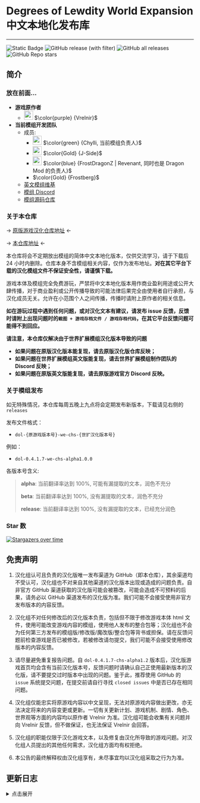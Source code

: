 # Degrees of Lewdity World Expansion 中文本地化发布库

---
![Static Badge](https://img.shields.io/badge/Author-Chylli-green?link=https%3A%2F%2Fvrelnir.blogspot.com%2F)
![GitHub release (with filter)](https://img.shields.io/github/v/release/Eltirosto/Degrees-of-Lewdity-World-Expansion-Chinese-Localization?link=https%3A%2F%2Fgithub.com%2FEltirosto%2FDegrees-of-Lewdity-World-Expansion-Chinese-Localization%2Freleases%2Flatest)
![GitHub all releases](https://img.shields.io/github/downloads/Eltirosto/Degrees-of-Lewdity-World-Expansion-Chinese-Localization/total?link=https%3A%2F%2Fgithub.com%2FEltirosto%2FDegrees-of-Lewdity-World-Expansion-Chinese-Localization%2Freleases%2Flatest)
![GitHub Repo stars](https://img.shields.io/github/stars/Eltirosto/Degrees-of-Lewdity-World-Expansion-Chinese-Localization)


## 简介
### 放在前面...
- <b>游戏原作者</b>
  - <img decoding="async" src="https://gitgud.io/uploads/-/system/user/avatar/9096/avatar.png?width=400" width="24">  $\color{purple} {Vrelnir}$
- <b>当前模组开发团队</b>
  - 成员:
    - <img decoding="async" src="https://gitgud.io/uploads/-/system/user/avatar/25293/avatar.png?width=400" width="24"> $\color{green} {Chylli, 当前模组负责人}$
    - <img decoding="async" src="https://gitgud.io/uploads/-/system/user/avatar/44574/avatar.png?width=400" width="24"> $\color{Gold} {J-Side}$
    - <img decoding="async" src="https://gitgud.io/uploads/-/system/user/avatar/25929/avatar.png?width=400" width="24"> $\color{blue} {FrostDragonZ | Revenant, 同时也是 Dragon Mod 的负责人}$
    - $\color{Gold} {Frostberg}$
  - [英文模组维基][wiki-en]
  - [模组 Discord][discord]
  - [模组源码仓库][gitgud]

### 关于本仓库
-> [原版游戏汉化仓库地址][github-dol] <-

-> [本仓库地址][github-we] <- 

本仓库将会不定期放出模组的简体中文本地化版本，仅供交流学习，请于下载后 24 小时内删除。仓库本身不含模组相关内容，仅作为发布地址。**对在其它平台下载的汉化模组文件不保证安全性，请谨慎下载。**

游戏本体及模组完全免费游玩，严禁将中文本地化版本用作商业盈利用途或公开大肆传播，对于商业盈利或公开传播导致的可能法律后果完全由使用者自行承担，与汉化成员无关。允许在小范围个人之间传播，传播时请附上原作者的相关信息。

**如在游玩过程中遇到任何问题，或对汉化文本有建议，请发布 issue 反馈，反馈时请附上出现问题时的`截图 + 游戏存档文件 / 游戏存档代码`，在其它平台反馈问题可能得不到回应。**

**请注意，本仓库仅解决由于世界扩展模组汉化版本导致的问题**
- **如果问题在原版汉化版本能复现，请去原版汉化版仓库反映；**
- **如果问题在世界扩展模组英文版能复现，请去世界扩展模组制作团队的 Discord 反映；**
- **如果问题在原版英文版能复现，请去原版游戏官方 Discord 反映。**

### 关于模组发布
如无特殊情况，本仓库每周五晚上九点将会定期发布新版本，下载请见右侧的 `releases`

发布文件格式：
- `dol-{原游戏版本号}-we-chs-{世扩汉化版本号}`

例如：
- `dol-0.4.1.7-we-chs-alpha1.0.0`

各版本号含义:
> __alpha__: 当前翻译率达到 100%, 可能有漏提取的文本，润色不充分
> 
> __beta__: 当前翻译率达到 100%, 没有漏提取的文本，润色不充分
> 
> __release__: 当前翻译率达到 100%, 没有漏提取的文本，已经充分润色


### Star 数

[![Stargazers over time](https://starchart.cc/Eltirosto/Degrees-of-Lewdity-World-Expansion-Chinese-Localization.svg)](https://starchart.cc/Eltirosto/Degrees-of-Lewdity-World-Expansion-Chinese-Localization)



## 免责声明

1. 汉化组认可且负责的汉化版唯一发布渠道为 GitHub（即本仓库），其余渠道均不受认可，汉化组也不对来自其他渠道的汉化版本出现或造成的问题负责。自非官方 GitHub 渠道获取的汉化版可能会被篡改，可能会造成不可预料的后果，请务必以 GitHub 渠道发布的汉化版为准。我们可能不会接受使用非官方发布版本的内容反馈。

2. 汉化组不对任何修改后的汉化版本负责，包括但不限于修改游戏本体 html 文件，使用可能改变游戏内容的模组，使用他人发布的整合包等；汉化组也不会为任何第三方发布的模组版/修改版/魔改版/整合包等背书或担保。请在反馈问题前检查游戏是否已被修改，若被修改请勿提交，我们可能不会接受使用修改版本的内容反馈。

3. 请尽量避免重复报告问题。自 `dol-0.4.1.7-chs-alpha1.2` 版本后，汉化版游戏首页均会含有当前汉化版本号，反馈问题时请确认自己正使用最新版本的汉化版，请不要提交过时版本中出现的问题。鉴于此，推荐使用 GitHub 的 `issue` 系统提交问题，在提交前请自行寻找 `closed issues` 中是否已存在相同问题。

4. 汉化组仅能忠实将原游戏内容以中文呈现，无法对原游戏内容做出更改，亦无法决定将来的内容变更或更新。一切有关更新计划、游戏机制、剧情、角色、世界观等方面的内容均以原作者 Vrelnir 为准。汉化组可能会收集有关问题并向 Vrelnir 反馈，但不做保证，也无法保证 Vrelnir 会回答。

5. 汉化组的职能仅限于汉化游戏文本，以及修复由汉化所导致的游戏问题。对汉化组人员提出的其他任何需求，汉化组方面均有权拒绝。

6. 本公告的最终解释权由汉化组享有，未尽事宜均以汉化组采取之行为为准。


## 更新日志
<details>
<summary>点击展开</summary>

>
> 2023.09.08
> - 发布 `dol-0.4.1.7-we-chs-alpha1.0.0` 版
>   - 初步完成已提取文本的汉化，尚有部分文本未提取，汉化润色不充分

</details>

[blog]: https://vrelnir.blogspot.com/
[wiki-en]: https://degreesoflewdity.miraheze.org/wiki
[gitgud]: https://gitgud.io/Vrelnir/degrees-of-lewdity/-/tree/master/
[discord]: https://discord.gg/4APXgn4
[github-dol]: https://github.com/Eltirosto/Degrees-of-Lewdity-Chinese-Localization/
[github-we]: https://github.com/Eltirosto/Degrees-of-Lewdity-World-Expansion-Chinese-Localization/
